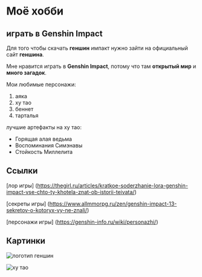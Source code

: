# Моё хобби

## играть в Genshin Impact

Для того чтобы скачать **геншин** импакт нужно зайти на официальный сайт **геншина**.

Мне нравится играть в **Genshin Impact**, потому что там **открытый мир** и **много загадок**.

Мои любимые персонажи:

1. аяка
2. ху тао
3. беннет
4. тарталья

лучшие артефакты на ху тао:

* Горящая алая ведьма
* Воспоминания Симэнавы
* Стойкость Миллелита

## Ссылки
[лор игры] (https://thegirl.ru/articles/kratkoe-soderzhanie-lora-genshin-impact-vse-chto-ty-khotela-znat-ob-istorii-teivata/)

[секреты игры] (https://www.allmmorpg.ru/zen/genshin-impact-13-sekretov-o-kotoryx-vy-ne-znali/)

[персонажи игры] (https://genshin-info.ru/wiki/personazhi/)

## Картинки

![логотип геншин](https://i.etsystatic.com/25579710/r/il/e25c7c/2962545838/il_fullxfull.2962545838_e84h.jpg)

![ху тао](https://w.forfun.com/fetch/9a/9aa1213762c141af3ba2c23806eb1705.jpeg)
